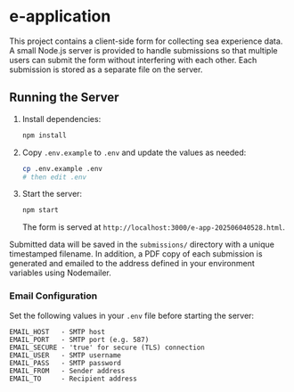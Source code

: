 # e-application

This project contains a client-side form for collecting sea experience data. A small Node.js server is provided to handle submissions so that multiple users can submit the form without interfering with each other. Each submission is stored as a separate file on the server.

## Running the Server

1. Install dependencies:
   ```bash
   npm install
   ```
2. Copy `.env.example` to `.env` and update the values as needed:
   ```bash
   cp .env.example .env
   # then edit .env
   ```
3. Start the server:
   ```bash
   npm start
   ```
   The form is served at `http://localhost:3000/e-app-202506040528.html`.

Submitted data will be saved in the `submissions/` directory with a unique timestamped filename. In addition, a PDF copy of each submission is generated and emailed to the address defined in your environment variables using Nodemailer.

### Email Configuration

Set the following values in your `.env` file before starting the server:

```
EMAIL_HOST   - SMTP host
EMAIL_PORT   - SMTP port (e.g. 587)
EMAIL_SECURE - 'true' for secure (TLS) connection
EMAIL_USER   - SMTP username
EMAIL_PASS   - SMTP password
EMAIL_FROM   - Sender address
EMAIL_TO     - Recipient address
```
